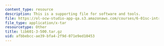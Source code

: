 ```yaml
---
content_type: resource
description: This is a supporting file for software and tools.
file: https://ol-ocw-studio-app-qa.s3.amazonaws.com/courses/6-01sc-introduction-to-electrical-engineering-and-computer-science-i-spring-2011/afbbebccae39bfa42f9d071e9ed10453_lib601-3-500.tar.gz
file_type: application/x-tar
resourcetype: Other
title: lib601-3-500.tar.gz
uid: afbbebcc-ae39-bfa4-2f9d-071e9ed10453
---
```

